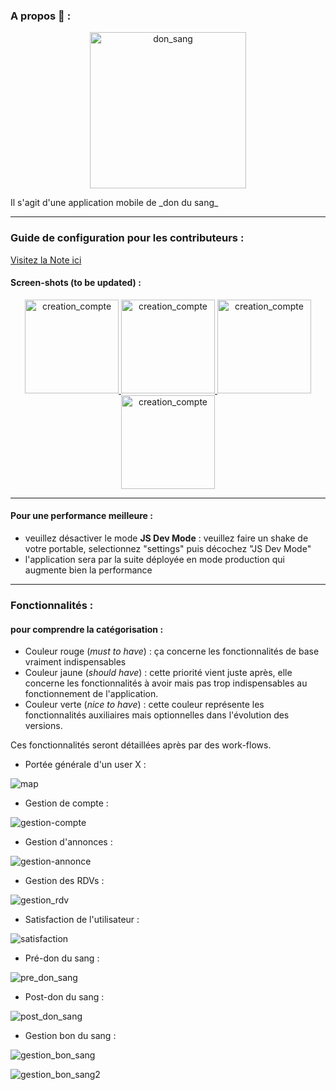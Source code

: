 ### A propos :eyes: : 
<p align="center">
  <a href="https://github.com/BLemine/">
    <img alt="don_sang" src="assets/images/blood_donation.png" width="250" />
  </a>
</p>
Il s'agit d'une application mobile de _don du sang_ 

---- 
### Guide de configuration pour les contributeurs : 
[Visitez la Note ici](https://www.evernote.com/shard/s447/sh/c016f3cd-b205-9843-5623-f9dd62a4edb4/4762d565b85b2bc0567f205fe16e3d7a)

#### Screen-shots (to be updated) : 

<p align="center">
  <a href="https://github.com/BLemine/" style="display:block-inline">
    <img alt="creation_compte" src="readme_media/doc/home_screen.png" width="150" />
  </a>
  <a href="https://github.com/BLemine/" style="display:block-inline">
    <img alt="creation_compte" src="readme_media/doc/signIn_screen.png" width="150" />
  </a>
  <a href="https://github.com/BLemine/" style="display:block-inline">
    <img alt="creation_compte" src="readme_media/doc/signUp_screen_1.png" width="150" />
  </a>
  <a href="https://github.com/BLemine/" style="display:block-inline">
    <img alt="creation_compte" src="readme_media/doc/signUp_screen_2.png" width="150" />
  </a>
</p>

---


#### Pour une performance meilleure : 
- veuillez désactiver le mode **JS Dev Mode** : veuillez faire un shake de votre portable, selectionnez "settings" puis décochez "JS Dev Mode"
- l'application sera par la suite déployée en mode production qui augmente bien la performance

---

### **Fonctionnalités** : 
#### pour comprendre la catégorisation : 
- Couleur rouge (_must to have_) : ça concerne les fonctionnalités de base vraiment indispensables
- Couleur jaune (_should have_) : cette priorité vient juste après, elle concerne les fonctionnalités à avoir mais pas trop indispensables au fonctionnement de l'application.
- Couleur verte (_nice to have_) : cette couleur représente les fonctionnalités auxiliaires mais optionnelles dans l'évolution des versions.

Ces fonctionnalités seront détaillées après par des work-flows.

- Portée générale d'un user X : 

![map](readme_media/conception/map.PNG)

- Gestion de compte : 

![gestion-compte](readme_media/conception/gestion_compte.PNG)

- Gestion d'annonces : 

![gestion-annonce](readme_media/conception/gestion_annonces.PNG)

- Gestion des RDVs : 

![gestion_rdv](readme_media/conception/gestion_rdv.PNG)

- Satisfaction de l'utilisateur : 

![satisfaction](readme_media/conception/fidelisation_satisfaction.PNG)

- Pré-don du sang : 

![pre_don_sang](readme_media/conception/pre-don_sang.PNG)

- Post-don du sang : 

![post_don_sang](readme_media/conception/post_don_sang.PNG)

- Gestion bon du sang : 

![gestion_bon_sang](readme_media/conception/gestion_bon_sang.PNG)

![gestion_bon_sang2](readme_media/conception/gestion_bon_sang_2.PNG)

